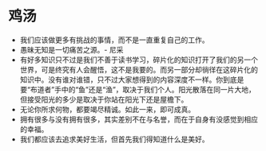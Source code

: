 # 鸡汤
* 我们应该做更多有挑战的事情，而不是一直重复自己的工作。
* 愚昧无知是一切痛苦之源。- 尼采
* 有好多知识只不过是我们不善于读书学习，碎片化的知识打开了我们的另一个世界，可是终究有人会醒悟，这不是我要的。而另一部分却徜徉在这碎片化的知识中。没有谁对谁错，只不过大家想得到的内容深度不一样。你到底是要“布道者”手中的“鱼”还是“渔”，取决于我们个人。阳光散落在同一片大地，但接受阳光的多少是取决于你站在阳光下还是屋檐下。
* 无论你所求何物，都要竭尽精诚。如此一来，即可成真。
* 拥有很多与没有拥有很多，其实差别不在与名誉，而在于自身有没感觉到相应的幸福。
* 我们都应该去追求美好生活，但首先我们得知道什么是美好。